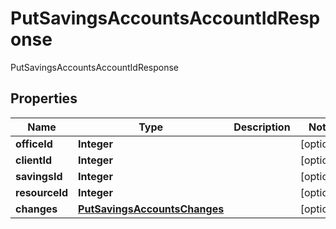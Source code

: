 

# PutSavingsAccountsAccountIdResponse

PutSavingsAccountsAccountIdResponse
## Properties

Name | Type | Description | Notes
------------ | ------------- | ------------- | -------------
**officeId** | **Integer** |  |  [optional]
**clientId** | **Integer** |  |  [optional]
**savingsId** | **Integer** |  |  [optional]
**resourceId** | **Integer** |  |  [optional]
**changes** | [**PutSavingsAccountsChanges**](PutSavingsAccountsChanges.md) |  |  [optional]



